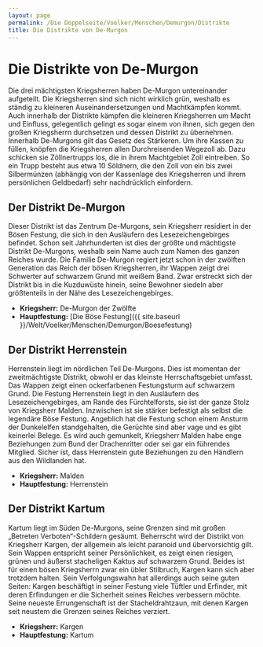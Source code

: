 ```yaml
---
layout: page
permalink: /Die Doppelseite/Voelker/Menschen/Demurgon/Distrikte
title: Die Distrikte von De-Murgon
---
```


# Die Distrikte von De-Murgon

Die drei mächtigsten Kriegsherren haben De-Murgon untereinander aufgeteilt. Die Kriegsherren sind sich nicht wirklich grün, weshalb es ständig zu kleineren Auseinandersetzungen und Machtkämpfen kommt. Auch innerhalb der Distrikte kämpfen die kleineren Kriegsherren um Macht und Einfluss, gelegentlich gelingt es sogar einem von ihnen, sich gegen den großen Kriegsherrn durchsetzen und dessen Distrikt zu übernehmen. Innerhalb De-Murgons gilt das Gesetz des Stärkeren. Um ihre Kassen zu füllen, knöpfen die Kriegsherren allen Durchreisenden Wegezoll ab. Dazu schicken sie Zöllnertrupps los, die in ihrem Machtgebiet Zoll eintreiben. So ein Trupp besteht aus etwa 10 Söldnern, die den Zoll von ein bis zwei Silbermünzen (abhängig von der Kassenlage des Kriegsherren und ihrem persönlichen Geldbedarf) sehr nachdrücklich einfordern.

## Der Distrikt De-Murgon

Dieser Distrikt ist das Zentrum De-Murgons, sein Kriegsherr residiert in der Bösen Festung, die sich in den Ausläufern des Lesezeichengebirges befindet. Schon seit Jahrhunderten ist dies der größte und mächtigste Distrikt De-Murgons, weshalb sein Name auch zum Namen des ganzen Reiches wurde. Die Familie De-Murgon regiert jetzt schon in der zwölften Generation das Reich der bösen Kriegsherren, ihr Wappen zeigt drei Schwerter auf schwarzem Grund mit weißem Band. Zwar erstreckt sich der Distrikt bis in die Kuzduwüste hinein, seine Bewohner siedeln aber größtenteils in der Nähe des Lesezeichengebirges.

- **Kriegsherr:** De-Murgon der Zwölfte
- **Hauptfestung:** [Die Böse Festung]({{ site.baseurl }}/Welt/Voelker/Menschen/Demurgon/Boesefestung)

## Der Distrikt Herrenstein

Herrenstein liegt im nördlichen Teil De-Murgons. Dies ist momentan der zweitmächtigste Distrikt, obwohl er das kleinste Herrschaftsgebiet umfasst. Das Wappen zeigt einen ockerfarbenen Festungsturm auf schwarzem Grund. Die Festung Herrenstein liegt in den Ausläufern des Lesezeichengebirges, am Rande des Fürchtelforsts, sie ist der ganze Stolz von Kriegsherr Malden. Inzwischen ist sie stärker befestigt als selbst die legendäre Böse Festung. Angeblich hat die Festung schon einem Ansturm der Dunkelelfen standgehalten, die Gerüchte sind aber vage und es gibt keinerlei Belege. Es wird auch gemunkelt, Kriegsherr Malden habe enge Beziehungen zum Bund der Drachenritter oder sei gar ein führendes Mitglied. Sicher ist, dass Herrenstein gute Beziehungen zu den Händlern aus den Wildlanden hat.

- **Kriegsherr:** Malden
- **Hauptfestung:** Herrenstein

## Der Distrikt Kartum

Kartum liegt im Süden De-Murgons, seine Grenzen sind mit großen &bdquo;Betreten Verboten&ldquo;-Schildern gesäumt. Beherrscht wird der Distrikt von Kriegsherr Kargen, der allgemein als leicht paranoid und übervorsichtig gilt. Sein Wappen entspricht seiner Persönlichkeit, es zeigt einen riesigen, grünen und äußerst stacheligen Kaktus auf schwarzem Grund. Beides ist für einen bösen Kriegsherrn zwar ein übler Stilbruch, Kargen kann sich aber trotzdem halten. Sein Verfolgungswahn hat allerdings auch seine guten Seiten: Kargen beschäftigt in seiner Festung viele Tüftler und Erfinder, mit deren Erfindungen er die Sicherheit seines Reiches verbessern möchte. Seine neueste Errungenschaft ist der Stacheldrahtzaun, mit denen Kargen seit neustem die Grenzen seines Reiches verziert.

- **Kriegsherr:** Kargen
- **Hauptfestung:** Kartum


